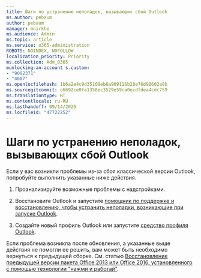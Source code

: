 ```yaml
---
title: Шаги по устранению неполадок, вызывающих сбой Outlook
ms.author: pebaum
author: pebaum
manager: mnirkhe
ms.audience: Admin
ms.topic: article
ms.service: o365-administration
ROBOTS: NOINDEX, NOFOLLOW
localization_priority: Priority
ms.collection: Adm_O365
munlocking-an-account s.custom:
- "9002371"
- "4607"
ms.openlocfilehash: 1b6a2e4c9d35108eb6a909116b28e76d98602a8b
ms.sourcegitcommit: c6692ce0fa1358ec3529e59ca0ecdfdea4cdc759
ms.translationtype: HT
ms.contentlocale: ru-RU
ms.lasthandoff: 09/14/2020
ms.locfileid: "47722252"
---
```

# <a name="outlook-crash-troubleshooting-steps"></a>Шаги по устранению неполадок, вызывающих сбой Outlook

Если у вас возникли проблемы из-за сбоя классической версии Outlook, попробуйте выполнить указанные ниже действия.

1. Проанализируйте возможные проблемы с надстройками.

2. Восстановите Outlook и запустите [помощник по поддержке и восстановлению, чтобы устранить неполадки, возникающие при запуске Outlook](https://aka.ms/SaRA-OutlookWontStart).

3. Создайте новый профиль Outlook или запустите [средство профиля Outlook](https://aka.ms/SaRA-OutlookSetupProfile).

Если проблема возникла после обновления, а указанные выше действия не помогли ее решить, вам может быть необходимо вернуться к предыдущей сборке. См. статью [Восстановление предыдущей версии пакета Office 2013 или Office 2016, установленного с помощью технологии "нажми и работай"](https://support.microsoft.com/help/2770432).
